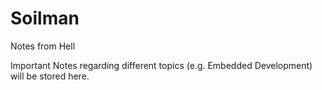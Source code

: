 Soilman
=======

Notes from Hell

Important Notes regarding different topics (e.g. Embedded Development) will be stored here.
